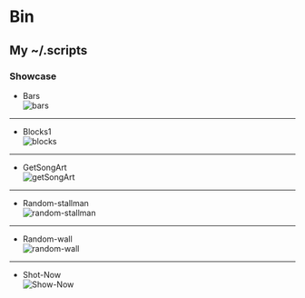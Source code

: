 # Bin
## My ~/.scripts

### Showcase
- Bars </br>
![bars](https://i.imgur.com/lKK1GUg.png)


---

- Blocks1 </br>
![blocks](https://i.imgur.com/XhgaZIJ.png)

---

- GetSongArt </br>
![getSongArt](https://i.imgur.com/b68Jsk9.png)

---

- Random-stallman </br>
![random-stallman](https://i.imgur.com/9dk6VDE.png)

---

- Random-wall </br>
![random-wall](https://i.imgur.com/1ZfCjyJ.gif)

---

- Shot-Now </br>
![Show-Now](https://i.imgur.com/Z2dmx3p.png)
